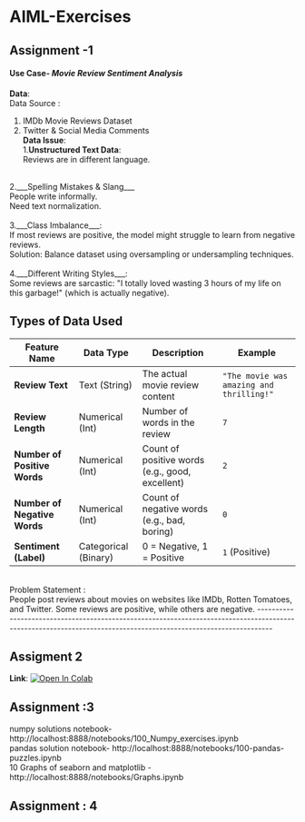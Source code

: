 # AIML-Exercises


## Assignment -1

#### Use Case- ___*Movie Review Sentiment Analysis*___
__Data__: <br>
Data Source : <br>
1. IMDb Movie Reviews Dataset <br>
2. Twitter & Social Media Comments<br>
__Data Issue__:<br>
1.__Unstructured Text Data__:<br>
Reviews are in different language.<br>
<br>
2.___Spelling Mistakes & Slang___<br>
People write informally.<br> 
Need text normalization.<br>
<br>
3.___Class Imbalance___:<br>
If most reviews are positive, the model might struggle to learn from negative reviews.<br>
Solution: Balance dataset using oversampling or undersampling techniques.<br>
<br>
4.___Different Writing Styles___:<br>
Some reviews are sarcastic: "I totally loved wasting 3 hours of my life on this garbage!" (which is actually negative).
<br>

##  Types of Data Used

| Feature Name            | Data Type         | Description                                      | Example                                  |
|-------------------------|------------------|--------------------------------------------------|------------------------------------------|
| **Review Text**         | Text (String)    | The actual movie review content                  | `"The movie was amazing and thrilling!"` |
| **Review Length**       | Numerical (Int)  | Number of words in the review                    | `7`                                      |
| **Number of Positive Words** | Numerical (Int) | Count of positive words (e.g., good, excellent) | `2`                                      |
| **Number of Negative Words** | Numerical (Int) | Count of negative words (e.g., bad, boring)     | `0`                                      |
| **Sentiment (Label)**   | Categorical (Binary) | 0 = Negative, 1 = Positive                  | `1` (Positive)                          |


<br>
Problem Statement :<br>
People post reviews about movies on websites like IMDb, Rotten Tomatoes, and Twitter. Some reviews are positive, while others are negative.
----------------------------------------------------------------------------------------------------------------------------------------------------------------

## Assigment 2 <br>
__Link__: [![Open In Colab](https://colab.research.google.com/assets/colab-badge.svg)](https://colab.research.google.com/drive/1d_Wn1Ww0_cId2OPo3Q5suoSbRuBvAqX-?usp=sharing)<br>


## Assignment :3 <br>
numpy solutions notebook- http://localhost:8888/notebooks/100_Numpy_exercises.ipynb <br>
pandas solution notebook- http://localhost:8888/notebooks/100-pandas-puzzles.ipynb <br>
10 Graphs of seaborn and matplotlib - http://localhost:8888/notebooks/Graphs.ipynb <br>


## Assignment : 4


